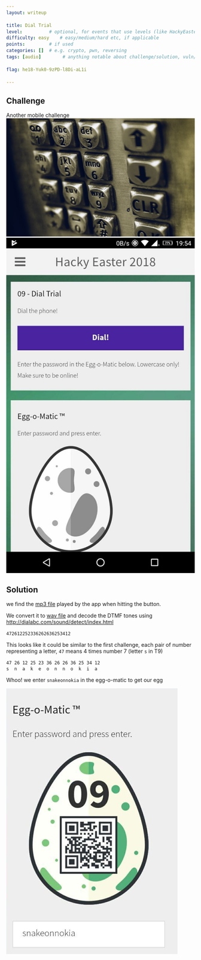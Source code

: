 ```yaml
---
layout: writeup

title: Dial Trial
level:          # optional, for events that use levels (like HackyEaster)
difficulty: easy    # easy/medium/hard etc, if applicable
points:         # if used
categories: []  # e.g. crypto, pwn, reversing
tags: [audio]        # anything notable about challenge/solution, vuln/tools/etc

flag: he18-Yuk0-9zPD-l8Di-aL1i

---
```


## Challenge

Another mobile challenge
![](writeupfiles/chall09/cover.jpg)
![](writeupfiles/chall09/screenshot.jpg)


## Solution

we find the [mp3 file](writeupfiles/chall09/dial.mp3) played by the app when hitting the button.

We convert it to [wav file](writeupfiles/chall09/dial.wav) and decode the DTMF tones using http://dialabc.com/sound/detect/index.html


```
472612252336262636253412
```

This looks like it could be similar to the first challenge, each pair of number representing a
letter, `47` means 4 times number 7 (letter `s` in T9)

```
47 26 12 25 23 36 26 26 36 25 34 12
s  n  a  k  e  o  n  n  o  k  i  a
```

Whoo! we enter `snakeonnokia` in the egg-o-matic to get our egg


![](writeupfiles/chall09/egg.png)


